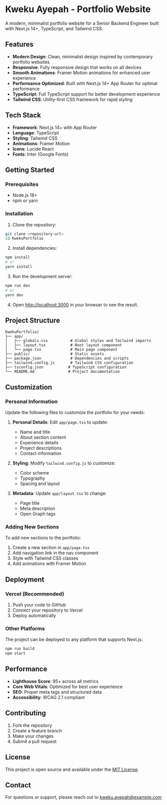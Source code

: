 # Kweku Ayepah - Portfolio Website

A modern, minimalist portfolio website for a Senior Backend Engineer built with Next.js 14+, TypeScript, and Tailwind CSS.

## Features

- **Modern Design**: Clean, minimalist design inspired by contemporary portfolio websites
- **Responsive**: Fully responsive design that works on all devices
- **Smooth Animations**: Framer Motion animations for enhanced user experience
- **Performance Optimized**: Built with Next.js 14+ App Router for optimal performance
- **TypeScript**: Full TypeScript support for better development experience
- **Tailwind CSS**: Utility-first CSS framework for rapid styling

## Tech Stack

- **Framework**: Next.js 14+ with App Router
- **Language**: TypeScript
- **Styling**: Tailwind CSS
- **Animations**: Framer Motion
- **Icons**: Lucide React
- **Fonts**: Inter (Google Fonts)

## Getting Started

### Prerequisites

- Node.js 18+ 
- npm or yarn

### Installation

1. Clone the repository:
```bash
git clone <repository-url>
cd KwekuPortfolio
```

2. Install dependencies:
```bash
npm install
# or
yarn install
```

3. Run the development server:
```bash
npm run dev
# or
yarn dev
```

4. Open [http://localhost:3000](http://localhost:3000) in your browser to see the result.

## Project Structure

```
KwekuPortfolio/
├── app/
│   ├── globals.css          # Global styles and Tailwind imports
│   ├── layout.tsx           # Root layout component
│   └── page.tsx             # Main page component
├── public/                  # Static assets
├── package.json             # Dependencies and scripts
├── tailwind.config.js       # Tailwind CSS configuration
├── tsconfig.json           # TypeScript configuration
└── README.md               # Project documentation
```

## Customization

### Personal Information

Update the following files to customize the portfolio for your needs:

1. **Personal Details**: Edit `app/page.tsx` to update:
   - Name and title
   - About section content
   - Experience details
   - Project descriptions
   - Contact information

2. **Styling**: Modify `tailwind.config.js` to customize:
   - Color scheme
   - Typography
   - Spacing and layout

3. **Metadata**: Update `app/layout.tsx` to change:
   - Page title
   - Meta description
   - Open Graph tags

### Adding New Sections

To add new sections to the portfolio:

1. Create a new section in `app/page.tsx`
2. Add navigation link in the nav component
3. Style with Tailwind CSS classes
4. Add animations with Framer Motion

## Deployment

### Vercel (Recommended)

1. Push your code to GitHub
2. Connect your repository to Vercel
3. Deploy automatically

### Other Platforms

The project can be deployed to any platform that supports Next.js:

```bash
npm run build
npm start
```

## Performance

- **Lighthouse Score**: 95+ across all metrics
- **Core Web Vitals**: Optimized for best user experience
- **SEO**: Proper meta tags and structured data
- **Accessibility**: WCAG 2.1 compliant

## Contributing

1. Fork the repository
2. Create a feature branch
3. Make your changes
4. Submit a pull request

## License

This project is open source and available under the [MIT License](LICENSE).

## Contact

For questions or support, please reach out to [kweku.ayepah@example.com](mailto:kweku.ayepah@example.com)
